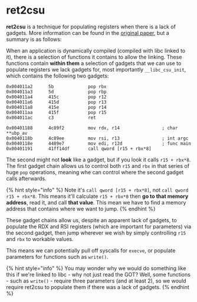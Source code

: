 # ret2csu

**ret2csu** is a technique for populating registers when there is a lack of gadgets. More information can be found in the [original paper](https://i.blackhat.com/briefings/asia/2018/asia-18-Marco-return-to-csu-a-new-method-to-bypass-the-64-bit-Linux-ASLR-wp.pdf), but a summary is as follows:

When an application is dynamically compiled \(compiled with libc linked to it\), there is a selection of functions it contains to allow the linking. These functions contain **within them** a selection of gadgets that we can use to populate registers we lack gadgets for, most importantly `__libc_csu_init`, which contains the following two gadgets:

```text
0x004011a2      5b             pop rbx
0x004011a3      5d             pop rbp
0x004011a4      415c           pop r12
0x004011a6      415d           pop r13
0x004011a8      415e           pop r14
0x004011aa      415f           pop r15
0x004011ac      c3             ret
```

```text
0x00401188      4c89f2         mov rdx, r14                ; char **ubp_av
0x0040118b      4c89ee         mov rsi, r13                ; int argc
0x0040118e      4489e7         mov edi, r12d               ; func main
0x00401191      41ff14df       call qword [r15 + rbx*8]
```

The second might not **look** like a gadget, but if you look it calls `r15 + rbx*8`. The first gadget chain allows us to control both `r15` and `rbx` in that series of huge `pop` operations, meaning whe can control where the second gadget calls afterwards.

{% hint style="info" %}
Note it's `call qword [r15 + rbx*8]`, not `call qword r15 + rbx*8`. This means it'll calculate `r15 + rbx*8` then **go to that memory address**, read it, and call **that value**. This mean we have to find a memory address that contains where we want to jump.
{% endhint %}

These gadget chains allow us, despite an apparent lack of gadgets, to populate the RDX and RSI registers \(which are important for parameters\) via the second gadget, then jump wherever we wish by simply controlling `r15` and `rbx` to workable values.

This means we can potentially pull off syscalls for `execve`, or populate parameters for functions such as `write()`.

{% hint style="info" %}
You may wonder why we would do something like this if we're linked to libc - why not just read the GOT? Well, some functions - such as `write()` - require three parameters \(and at least 2\), so we would require ret2csu to populate them if there was a lack of gadgets.
{% endhint %}

